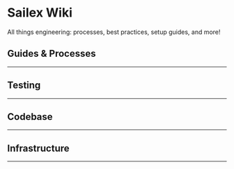 # Sailex Wiki

All things engineering: processes, best practices, setup guides, and more!

## Guides & Processes

---


## Testing

---

## Codebase

---

## Infrastructure

---
